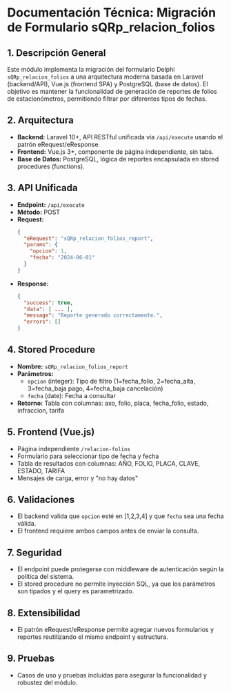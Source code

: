 # Documentación Técnica: Migración de Formulario sQRp_relacion_folios

## 1. Descripción General
Este módulo implementa la migración del formulario Delphi `sQRp_relacion_folios` a una arquitectura moderna basada en Laravel (backend/API), Vue.js (frontend SPA) y PostgreSQL (base de datos). El objetivo es mantener la funcionalidad de generación de reportes de folios de estacionómetros, permitiendo filtrar por diferentes tipos de fechas.

## 2. Arquitectura
- **Backend:** Laravel 10+, API RESTful unificada vía `/api/execute` usando el patrón eRequest/eResponse.
- **Frontend:** Vue.js 3+, componente de página independiente, sin tabs.
- **Base de Datos:** PostgreSQL, lógica de reportes encapsulada en stored procedures (functions).

## 3. API Unificada
- **Endpoint:** `/api/execute`
- **Método:** POST
- **Request:**
  ```json
  {
    "eRequest": "sQRp_relacion_folios_report",
    "params": {
      "opcion": 1,
      "fecha": "2024-06-01"
    }
  }
  ```
- **Response:**
  ```json
  {
    "success": true,
    "data": [ ... ],
    "message": "Reporte generado correctamente.",
    "errors": []
  }
  ```

## 4. Stored Procedure
- **Nombre:** `sQRp_relacion_folios_report`
- **Parámetros:**
  - `opcion` (integer): Tipo de filtro (1=fecha_folio, 2=fecha_alta, 3=fecha_baja pago, 4=fecha_baja cancelación)
  - `fecha` (date): Fecha a consultar
- **Retorno:** Tabla con columnas: axo, folio, placa, fecha_folio, estado, infraccion, tarifa

## 5. Frontend (Vue.js)
- Página independiente `/relacion-folios`
- Formulario para seleccionar tipo de fecha y fecha
- Tabla de resultados con columnas: AÑO, FOLIO, PLACA, CLAVE, ESTADO, TARIFA
- Mensajes de carga, error y "no hay datos"

## 6. Validaciones
- El backend valida que `opcion` esté en [1,2,3,4] y que `fecha` sea una fecha válida.
- El frontend requiere ambos campos antes de enviar la consulta.

## 7. Seguridad
- El endpoint puede protegerse con middleware de autenticación según la política del sistema.
- El stored procedure no permite inyección SQL, ya que los parámetros son tipados y el query es parametrizado.

## 8. Extensibilidad
- El patrón eRequest/eResponse permite agregar nuevos formularios y reportes reutilizando el mismo endpoint y estructura.

## 9. Pruebas
- Casos de uso y pruebas incluidas para asegurar la funcionalidad y robustez del módulo.
